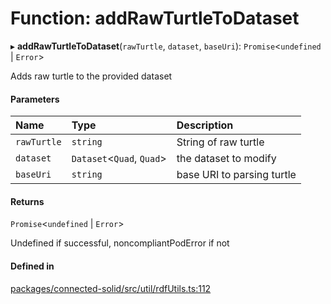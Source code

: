 # Function: addRawTurtleToDataset

▸ **addRawTurtleToDataset**(`rawTurtle`, `dataset`, `baseUri`): `Promise`\<`undefined` \| `Error`\>

Adds raw turtle to the provided dataset

#### Parameters

| Name | Type | Description |
| :------ | :------ | :------ |
| `rawTurtle` | `string` | String of raw turtle |
| `dataset` | `Dataset`\<`Quad`, `Quad`\> | the dataset to modify |
| `baseUri` | `string` | base URI to parsing turtle |

#### Returns

`Promise`\<`undefined` \| `Error`\>

Undefined if successful, noncompliantPodError if not

#### Defined in

[packages/connected-solid/src/util/rdfUtils.ts:112](https://github.com/o-development/ldo/blob/db87958cb6f858f6cf7340ba5d9536a3a794d587/packages/connected-solid/src/util/rdfUtils.ts#L112)
